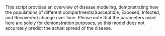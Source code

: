 This script provides an overview of disease modeling, demonstrating how the populations of different compartments(Susceptible, Exposed, Infected, and Recovered) change over time. Please note that the parameters used here are solely for demonstration purposes, so this model does not accurately predict the actual spread of the disease.
